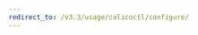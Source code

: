 ```yaml
---
redirect_to: /v3.3/usage/calicoctl/configure/
---
```


<!--- Page was deleted, now it just performs a redirect
to its replacement so as to prevent a 404. Site does not support
server-side redirects right now. -->
